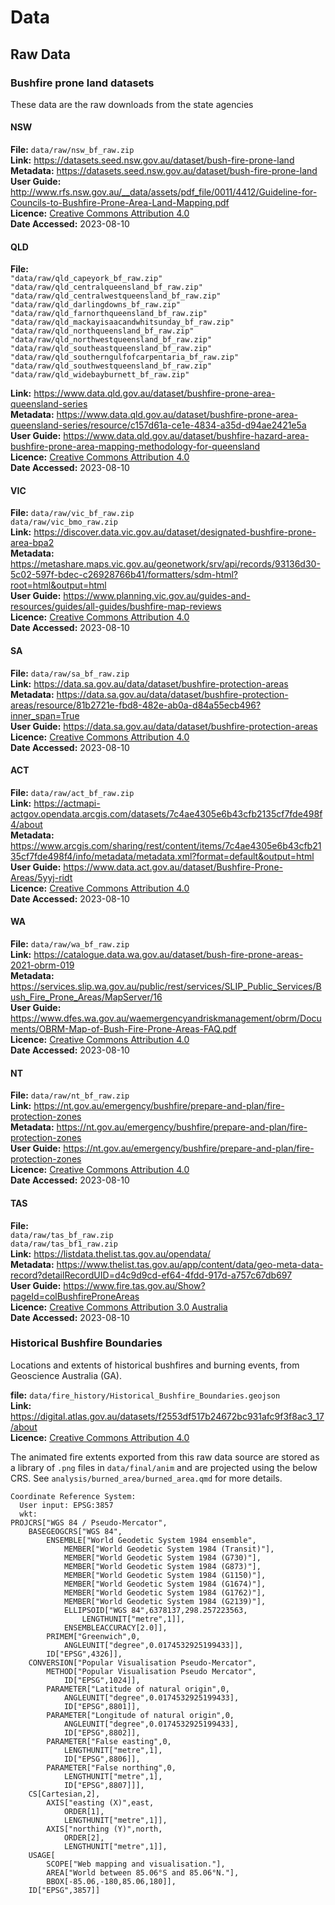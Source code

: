 # Data  

## Raw Data  

### Bushfire prone land datasets  

These data are the raw downloads from the state agencies  

#### NSW  

**File:** `data/raw/nsw_bf_raw.zip`  
**Link:** https://datasets.seed.nsw.gov.au/dataset/bush-fire-prone-land  
**Metadata:** https://datasets.seed.nsw.gov.au/dataset/bush-fire-prone-land  
**User Guide:** http://www.rfs.nsw.gov.au/__data/assets/pdf_file/0011/4412/Guideline-for-Councils-to-Bushfire-Prone-Area-Land-Mapping.pdf  
**Licence:** [Creative Commons Attribution 4.0](https://creativecommons.org/licenses/by/4.0/)  
**Date Accessed:** 2023-08-10  

#### QLD  

**File:**                     
    `"data/raw/qld_capeyork_bf_raw.zip"`                   
    `"data/raw/qld_centralqueensland_bf_raw.zip"`        
    `"data/raw/qld_centralwestqueensland_bf_raw.zip"`    
    `"data/raw/qld_darlingdowns_bf_raw.zip"`             
    `"data/raw/qld_farnorthqueensland_bf_raw.zip"`        
    `"data/raw/qld_mackayisaacandwhitsunday_bf_raw.zip"` 
    `"data/raw/qld_northqueensland_bf_raw.zip"`            
    `"data/raw/qld_northwestqueensland_bf_raw.zip"`      
    `"data/raw/qld_southeastqueensland_bf_raw.zip"`       
    `"data/raw/qld_southerngulfofcarpentaria_bf_raw.zip"`
    `"data/raw/qld_southwestqueensland_bf_raw.zip"`       
    `"data/raw/qld_widebayburnett_bf_raw.zip"`            

**Link:** https://www.data.qld.gov.au/dataset/bushfire-prone-area-queensland-series  
**Metadata:** https://www.data.qld.gov.au/dataset/bushfire-prone-area-queensland-series/resource/c157d61a-ce1e-4834-a35d-d94ae2421e5a  
**User Guide:** https://www.data.qld.gov.au/dataset/bushfire-hazard-area-bushfire-prone-area-mapping-methodology-for-queensland  
**Licence:** [Creative Commons Attribution 4.0](https://creativecommons.org/licenses/by/4.0/)    
**Date Accessed:** 2023-08-10   

#### VIC 

**File:** 
    `data/raw/vic_bf_raw.zip`  
    `data/raw/vic_bmo_raw.zip`  
**Link:** https://discover.data.vic.gov.au/dataset/designated-bushfire-prone-area-bpa2   
**Metadata:** https://metashare.maps.vic.gov.au/geonetwork/srv/api/records/93136d30-5c02-597f-bdec-c26928766b41/formatters/sdm-html?root=html&output=html   
**User Guide:** https://www.planning.vic.gov.au/guides-and-resources/guides/all-guides/bushfire-map-reviews  
**Licence:** [Creative Commons Attribution 4.0](https://creativecommons.org/licenses/by/4.0/)  
**Date Accessed:** 2023-08-10  

#### SA  

**File:** `data/raw/sa_bf_raw.zip`  
**Link:** https://data.sa.gov.au/data/dataset/bushfire-protection-areas  
**Metadata:** https://data.sa.gov.au/data/dataset/bushfire-protection-areas/resource/81b2721e-fbd8-482e-ab0a-d84a55ecb496?inner_span=True  
**User Guide:** https://data.sa.gov.au/data/dataset/bushfire-protection-areas   
**Licence:** [Creative Commons Attribution 4.0](https://creativecommons.org/licenses/by/4.0/)  
**Date Accessed:** 2023-08-10  

#### ACT  

**File:** `data/raw/act_bf_raw.zip`  
**Link:** https://actmapi-actgov.opendata.arcgis.com/datasets/7c4ae4305e6b43cfb2135cf7fde498f4/about  
**Metadata:** https://www.arcgis.com/sharing/rest/content/items/7c4ae4305e6b43cfb2135cf7fde498f4/info/metadata/metadata.xml?format=default&output=html   
**User Guide:** https://www.data.act.gov.au/dataset/Bushfire-Prone-Areas/5yyj-ridt  
**Licence:** [Creative Commons Attribution 4.0](https://creativecommons.org/licenses/by/4.0/)   
**Date Accessed:** 2023-08-10    

#### WA 

**File:** `data/raw/wa_bf_raw.zip`   
**Link:** https://catalogue.data.wa.gov.au/dataset/bush-fire-prone-areas-2021-obrm-019  
**Metadata:** https://services.slip.wa.gov.au/public/rest/services/SLIP_Public_Services/Bush_Fire_Prone_Areas/MapServer/16  
**User Guide:** https://www.dfes.wa.gov.au/waemergencyandriskmanagement/obrm/Documents/OBRM-Map-of-Bush-Fire-Prone-Areas-FAQ.pdf  
**Licence:** [Creative Commons Attribution 4.0](https://creativecommons.org/licenses/by/4.0/)  
**Date Accessed:** 2023-08-10    

#### NT

**File:** `data/raw/nt_bf_raw.zip`  
**Link:** https://nt.gov.au/emergency/bushfire/prepare-and-plan/fire-protection-zones  
**Metadata:** https://nt.gov.au/emergency/bushfire/prepare-and-plan/fire-protection-zones  
**User Guide:** https://nt.gov.au/emergency/bushfire/prepare-and-plan/fire-protection-zones  
**Licence:** [Creative Commons Attribution 4.0](https://creativecommons.org/licenses/by/4.0/)  
**Date Accessed:** 2023-08-10    

#### TAS

**File:**  
    `data/raw/tas_bf_raw.zip`  
    `data/raw/tas_bf1_raw.zip`  
**Link:** https://listdata.thelist.tas.gov.au/opendata/  
**Metadata:** https://www.thelist.tas.gov.au/app/content/data/geo-meta-data-record?detailRecordUID=d4c9d9cd-ef64-4fdd-917d-a757c67db697   
**User Guide:** https://www.fire.tas.gov.au/Show?pageId=colBushfireProneAreas   
**Licence:** [Creative Commons Attribution 3.0 Australia](https://creativecommons.org/licenses/by/3.0/au/)   
**Date Accessed:** 2023-08-10   

### Historical Bushfire Boundaries   
Locations and extents of historical bushfires and burning events, from Geoscience Australia (GA).  

**file:** `data/fire_history/Historical_Bushfire_Boundaries.geojson`   
**Link:** https://digital.atlas.gov.au/datasets/f2553df517b24672bc931afc9f3f8ac3_17/about  
**Licence:** [Creative Commons Attribution 4.0](https://creativecommons.org/licenses/by/4.0/)  

The animated fire extents exported from this raw data source are stored as a library of `.png` files in `data/final/anim` and are projected using the below CRS. See `analysis/burned_area/burned_area.qmd` for more details. 

```
Coordinate Reference System:
  User input: EPSG:3857 
  wkt:
PROJCRS["WGS 84 / Pseudo-Mercator",
    BASEGEOGCRS["WGS 84",
        ENSEMBLE["World Geodetic System 1984 ensemble",
            MEMBER["World Geodetic System 1984 (Transit)"],
            MEMBER["World Geodetic System 1984 (G730)"],
            MEMBER["World Geodetic System 1984 (G873)"],
            MEMBER["World Geodetic System 1984 (G1150)"],
            MEMBER["World Geodetic System 1984 (G1674)"],
            MEMBER["World Geodetic System 1984 (G1762)"],
            MEMBER["World Geodetic System 1984 (G2139)"],
            ELLIPSOID["WGS 84",6378137,298.257223563,
                LENGTHUNIT["metre",1]],
            ENSEMBLEACCURACY[2.0]],
        PRIMEM["Greenwich",0,
            ANGLEUNIT["degree",0.0174532925199433]],
        ID["EPSG",4326]],
    CONVERSION["Popular Visualisation Pseudo-Mercator",
        METHOD["Popular Visualisation Pseudo Mercator",
            ID["EPSG",1024]],
        PARAMETER["Latitude of natural origin",0,
            ANGLEUNIT["degree",0.0174532925199433],
            ID["EPSG",8801]],
        PARAMETER["Longitude of natural origin",0,
            ANGLEUNIT["degree",0.0174532925199433],
            ID["EPSG",8802]],
        PARAMETER["False easting",0,
            LENGTHUNIT["metre",1],
            ID["EPSG",8806]],
        PARAMETER["False northing",0,
            LENGTHUNIT["metre",1],
            ID["EPSG",8807]]],
    CS[Cartesian,2],
        AXIS["easting (X)",east,
            ORDER[1],
            LENGTHUNIT["metre",1]],
        AXIS["northing (Y)",north,
            ORDER[2],
            LENGTHUNIT["metre",1]],
    USAGE[
        SCOPE["Web mapping and visualisation."],
        AREA["World between 85.06°S and 85.06°N."],
        BBOX[-85.06,-180,85.06,180]],
    ID["EPSG",3857]]
```